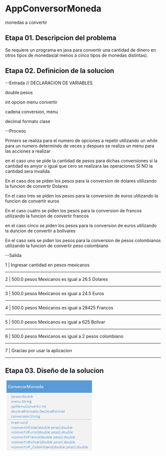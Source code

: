 # AppConversorMoneda
monedas a convertir

## Etapa 01. Descripcion del problema
Se requiere un programa en java para convertir una cantidad de dinero en 
otros tipos de monedas(al menos a cinco tipos de monedas distintas).

## Etapa 02. Definicion de la solucion 

  --Entrada
//  DECLARACION DE VARIABLES

double pesos

int opcion menu convertir

cadena conversion, menu

decimal formato clase

  --Proceso

Primero se realiza para el numero de opciones a repetir
utilizando un  while para un numero determindo de veces
y despues se realiza un menu para las acciones a realizar

en el caso uno  se pide la cantidad de pesos para dichas conversiones
si la cantidad es amyor o igual que cero  se realizara las operaciones 
SI NO la cantidad sera invalida

En el caso dos se piden los pesos para la conversion de  dolares utilizando 
la funcion de  convertir Dolares

En el caso tres se piden los pesos para la conversion de  euros utilizando 
la funcion de convertir euros 

En el caso cuatro  se piden los pesos para  la conversion de francos utilizando 
la funcion de convertir francos 

en el caso cinco  se piden  los pesos para la conversion de euros utilizando 
la duncion de  convertir a bolivares

En el caso seis se piden los pesos para la conversion de pesos  colombianos  utilizando 
la funcion de convertir peso colombiano

  --Salida
  
1  | Ingresar cantidad en pesos mexicanos
____________________________________________________
2  | 500.0 pesos Mexicanos es igual a 26.5 Dolares
___________________________________________________
3  | 500.0 pesos Mexicanos es igual a 24.5 Euros
____________________________________________________
4  | 500.0 pesos Mexicanos es igual a 28425 Francos
___________________________________________________
5  | 500.0 pesos Mexicanos es igual a 625 Bolivar
___________________________________________________
6  | 500.0 pesos Mexicanos es igual a 2 pesos colombiano
__________________________________________________________
7  | Gracias por usar la aplicacion
_________________________________________


## Etapa 03. Diseño de la solucion 


![](https://github.com/rosariohdz1012/AppConversorMoneda/blob/master/ConversorMoneda.png)

